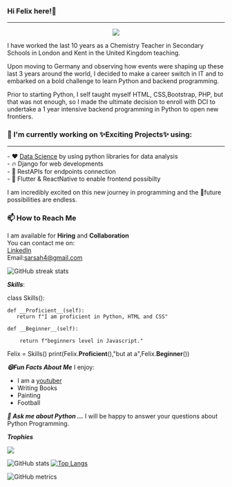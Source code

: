 ### Hi  Felix here!:wave:
<hr>

<p align="center">
  <a align="center" href="https://github.com/DenverCoder1/readme-typing-svg"><img src="https://readme-typing-svg.herokuapp.com?&font=IBM+Plex+Sans&color=F72EE2&size=25&lines=Welcome+to+my+GitHub+Profile!;I'm+a+Data+Analyst;I'm+a+Back+end+developer;I'm+a+Python+programmer;I'm+avaialable+for+Hiring!" /></a>
</p>
I have worked the last 10 years as a Chemistry Teacher in Secondary Schools in London and Kent in the United Kingdom teaching.


Upon moving to Germany and observing how events were shaping up these last 3 years around the world, I decided to make a career switch in IT and to embarked on a bold challenge to learn Python and backend programming.

Prior to starting Python, I self taught myself HTML, CSS,Bootstrap, PHP, but that was not enough, so I made the ultimate decision to enroll with DCI to undertake a 1 year intensive backend programming in Python to open new frontiers.

### 💼 I'm currently working on ✨Exciting Projects✨ using:
<hr>
- ❤️ <a href="https://github.com/Enimbuild/Netflix-Userbase-Visualization-Notebook">Data Science</a> by using python libraries for data analysis<br>
- 🔥 Django for web developments<br>
- 🚀 RestAPIs for endpoints connection<br>
- 🌱 Flutter & ReactNative to enable frontend possibilty<br>

I am incredibly excited on this new journey in programming and the 🔭future possibilities are endless.

### 📫 How to Reach Me
I am available for **Hiring** and **Collaboration**<br>
You can contact me on: <br> <a href="https://linkedin.com/in/felixsarsah">LinkedIn</a><br>
Email:<a href="">sarsah4@gmail.com</a>

![GitHub streak stats](https://streak-stats.demolab.com/?user=Enimbuild)




***Skills***:<br>

class Skills():
    
    def __Proficient__(self):
       return f"I am proficient in Python, HTML and CSS"
    
    def __Beginner__(self):
        
        return f"beginners level in Javascript."


Felix = Skills()
print(Felix.__Proficient__(),"but at a",Felix.__Beginner__())


***😄Fun Facts About Me***
I enjoy:
- I am a <a href="https://youtube.com/c/felixsarsah">youtuber</a>
- Writing Books
- Painting 
- Football

***💬 Ask me about Python ...***
I will be happy to answer your questions about Python Programming.

  
***Trophies***

<p align="left"> <a href="https://github.com/ryo-ma/github-profile-trophy"><img src="https://github-profile-trophy.vercel.app/?username=Enimbuild&row=2&column=6&theme=onedark&column=8&no-frame=false&no-bg=false" alt"Enimbuild"></a></p>

![GitHub stats](https://github-readme-stats.vercel.app/api?username=Enimbuild&show_icons=true&count_private=true) [![Top Langs](https://github-readme-stats.vercel.app/api/top-langs/?username=Enimbuild)](https://github.com/anuraghazra/github-readme-stats)

![GitHub metrics](https://metrics.lecoq.io/Enimbuild)




